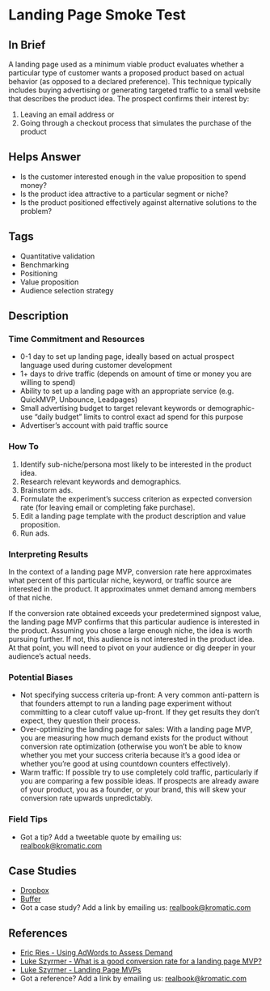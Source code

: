 
# Landing Page Smoke Test

## In Brief

A landing page used as a minimum viable product evaluates whether a particular type of customer wants a proposed product based on actual behavior \(as opposed to a declared preference\). This technique typically includes buying advertising or generating targeted traffic to a small website that describes the product idea. The prospect confirms their interest by:

1. Leaving an email address or 
2. Going through a checkout process that simulates the purchase of the product

## Helps Answer

* Is the customer interested enough in the value proposition to spend money?
* Is the product idea attractive to a particular segment or niche?
* Is the product positioned effectively against alternative solutions to the problem?

## Tags

* Quantitative validation
* Benchmarking
* Positioning
* Value proposition
* Audience selection strategy

## Description

### Time Commitment and Resources

* 0-1 day to set up landing page, ideally based on actual prospect language used during customer development
* 1+ days to drive traffic \(depends on amount of time or money you are willing to spend\)
* Ability to set up a landing page with an appropriate service \(e.g. QuickMVP, Unbounce, Leadpages\)
* Small advertising budget to target relevant keywords or demographic-use “daily budget” limits to control exact ad spend for this purpose
* Advertiser’s account with paid traffic source

### How To

1. Identify sub-niche/persona most likely to be interested in the product idea.
2. Research relevant keywords and demographics.
3. Brainstorm ads.
4. Formulate the experiment’s success criterion as expected conversion rate \(for leaving email or completing fake purchase\).
5. Edit a landing page template with the product description and value proposition.
6. Run ads.

### Interpreting Results

In the context of a landing page MVP, conversion rate here approximates what percent of this particular niche, keyword, or traffic source are interested in the product. It approximates unmet demand among members of that niche.

If the conversion rate obtained exceeds your predetermined signpost value, the landing page MVP confirms that this particular audience is interested in the product. Assuming you chose a large enough niche, the idea is worth pursuing further. If not, this audience is not interested in the product idea. At that point, you will need to pivot on your audience or dig deeper in your audience’s actual needs.

### Potential Biases

* Not specifying success criteria up-front: A very common anti-pattern is that founders attempt to run a landing page experiment without committing to a clear cutoff value up-front. If they get results they don’t expect, they question their process. 
* Over-optimizing the landing page for sales: With a landing page MVP, you are measuring how much demand exists for the product without conversion rate optimization \(otherwise you won’t be able to know whether you met your success criteria because it’s a good idea or whether you’re good at using countdown counters effectively\). 
* Warm traffic: If possible try to use completely cold traffic, particularly if you are comparing a few possible ideas. If prospects are already aware of your product, you as a founder, or your brand, this will skew your conversion rate upwards unpredictably.

### Field Tips

* Got a tip? Add a tweetable quote by emailing us: [realbook@kromatic.com](mailto:realbook@kromatic.com)

## Case Studies

* [Dropbox](https://www.slideshare.net/gueste94e4c/dropbox-startup-lessons-learned-3836587)
* [Buffer](https://blog.bufferapp.com/idea-to-paying-customers-in-7-weeks-how-we-did-it)
* Got a case study? Add a link by emailing us: [realbook@kromatic.com](mailto:realbook@kromatic.com) 

## References

* [Eric Ries - Using AdWords to Assess Demand](http://www.startuplessonslearned.com/2008/11/using-adwords-to-assess-demand-for-your.html)
* [Luke Szyrmer - What is a good conversion rate for a landing page MVP?](http://blog.launchtomorrow.com/2015/01/good-landing-page-experiment-conversion-rate/)
* [Luke Szyrmer - Landing Page MVPs](http://launchtomorrow.com)
* Got a reference? Add a link by emailing us: [realbook@kromatic.com](realbook@kromatic.com)



